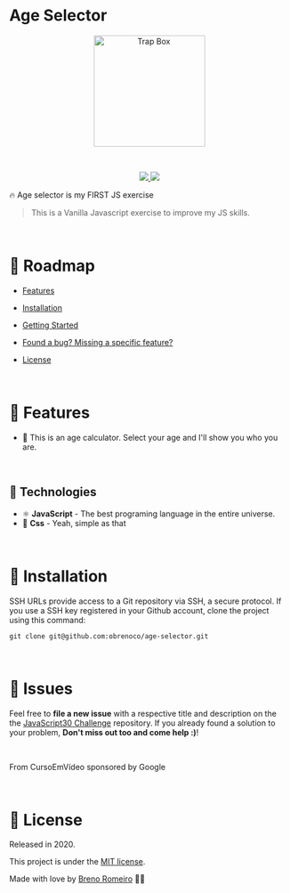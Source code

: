 # Age Selector

<p  align="center">
<img  src="https://media.giphy.com/media/l0HlCkojKEiPhw86Y/giphy.gif"  height="200" alt="Trap Box">
</p>
<br/>


<p  align="center">
  <a  href="">
  <img  src="https://img.shields.io/github/stars/obrenoco/trap-box-js" />
  </a>
  <img  src="https://img.shields.io/github/forks/obrenoco/trap-box-js" />
  </a>
</p>

🔥 Age selector is my FIRST JS exercise





> This is a Vanilla Javascript exercise to improve my JS skills.



<br />



# :pushpin: Roadmap



* [Features](#rocket-features)

* [Installation](#construction_worker-installation)


* [Getting Started](#runner-getting-started)


* [Found a bug? Missing a specific feature?](#bug-issues)


* [License](#closed_book-license)


<br />

# :rocket: Features

 * 🍕 This is an age calculator. Select your age and I'll show you who you are.




<br />

## :robot: Technologies

 * ⚛ **JavaScript** - The best programing language in the entire universe.
 * 💅 **Css** - Yeah, simple as that





<br />

# :construction_worker: Installation



SSH URLs provide access to a Git repository via SSH, a secure protocol. If you use a SSH key registered in your Github account, clone the project using this command:



```git clone git@github.com:obrenoco/age-selector.git```






<br />


# :bug: Issues



Feel free to **file a new issue** with a respective title and description on the the [JavaScript30 Challenge](https://github.com/obrenoco) repository. If you already found a solution to your problem, **Don't miss out too and come help :)**!



<br />



From CursoEmVídeo sponsored by Google




<br/>

# :closed_book: License


Released in 2020.

This project is under the [MIT license](https://github.com/obrenoco).

Made with love by [Breno Romeiro](https://github.com/obrenoco) 💜🚀
